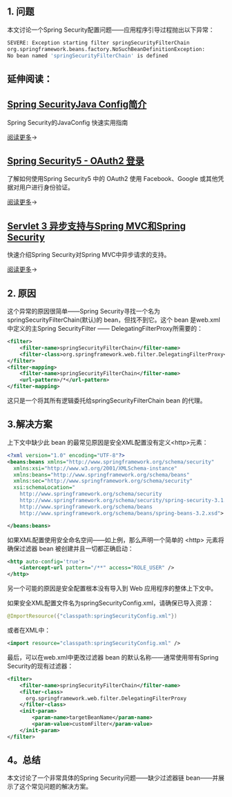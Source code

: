 ## 1. 问题

本文讨论一个Spring Security配置问题——应用程序引导过程抛出以下异常：

```bash
SEVERE: Exception starting filter springSecurityFilterChain
org.springframework.beans.factory.NoSuchBeanDefinitionException: 
No bean named 'springSecurityFilterChain' is defined
```

## 延伸阅读：

## [Spring SecurityJava Config简介](https://www.baeldung.com/java-config-spring-security)

Spring Security的JavaConfig 快速实用指南

[阅读更多](https://www.baeldung.com/java-config-spring-security)→

## [Spring Security5 - OAuth2 登录](https://www.baeldung.com/spring-security-5-oauth2-login)

了解如何使用Spring Security5 中的 OAuth2 使用 Facebook、Google 或其他凭据对用户进行身份验证。

[阅读更多](https://www.baeldung.com/spring-security-5-oauth2-login)→

## [Servlet 3 异步支持与Spring MVC和Spring Security](https://www.baeldung.com/spring-mvc-async-security)

快速介绍Spring Security对Spring MVC中异步请求的支持。

[阅读更多](https://www.baeldung.com/spring-mvc-async-security)→

## 2. 原因

这个异常的原因很简单——Spring Security寻找一个名为springSecurityFilterChain(默认)的 bean，但找不到它。这个 bean 是web.xml中定义的主Spring SecurityFilter —— DelegatingFilterProxy所需要的：

```xml
<filter>
    <filter-name>springSecurityFilterChain</filter-name>
    <filter-class>org.springframework.web.filter.DelegatingFilterProxy</filter-class>
</filter>
<filter-mapping>
    <filter-name>springSecurityFilterChain</filter-name>
    <url-pattern>/*</url-pattern>
</filter-mapping>
```

这只是一个将其所有逻辑委托给springSecurityFilterChain bean 的代理。

## 3.解决方案

上下文中缺少此 bean 的最常见原因是安全XML配置没有定义<http\>元素：

```xml
<?xml version="1.0" encoding="UTF-8"?>
<beans:beans xmlns="http://www.springframework.org/schema/security" 
  xmlns:xsi="http://www.w3.org/2001/XMLSchema-instance" 
  xmlns:beans="http://www.springframework.org/schema/beans"
  xmlns:sec="http://www.springframework.org/schema/security"
  xsi:schemaLocation="
    http://www.springframework.org/schema/security
    http://www.springframework.org/schema/security/spring-security-3.1.xsd
    http://www.springframework.org/schema/beans
    http://www.springframework.org/schema/beans/spring-beans-3.2.xsd">

</beans:beans>
```

如果XML配置使用安全命名空间——如上例，那么声明一个简单的 <http\> 元素将确保过滤器 bean 被创建并且一切都正确启动：

```xml
<http auto-config='true'>
    <intercept-url pattern="/**" access="ROLE_USER" />
</http>
```

另一个可能的原因是安全配置根本没有导入到 Web 应用程序的整体上下文中。

如果安全XML配置文件名为springSecurityConfig.xml，请确保已导入资源：

```java
@ImportResource({"classpath:springSecurityConfig.xml"})
```

或者在XML中：

```xml
<import resource="classpath:springSecurityConfig.xml" />
```

最后，可以在web.xml中更改过滤器 bean 的默认名称——通常使用带有Spring Security的现有过滤器：

```xml
<filter>
    <filter-name>springSecurityFilterChain</filter-name>
    <filter-class>
      org.springframework.web.filter.DelegatingFilterProxy
    </filter-class>
    <init-param>
        <param-name>targetBeanName</param-name>
        <param-value>customFilter</param-value>
    </init-param>
</filter>
```

## 4。总结

本文讨论了一个非常具体的Spring Security问题——缺少过滤器链 bean——并展示了这个常见问题的解决方案。